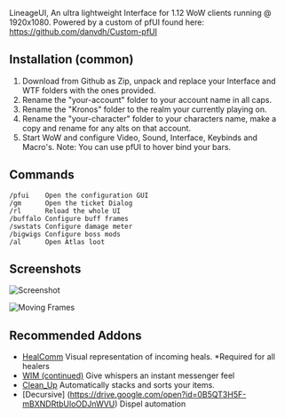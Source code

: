 LineageUI, An ultra lightweight Interface for 1.12 WoW clients running @ 1920x1080. Powered by a custom of pfUI found here: https://github.com/danvdh/Custom-pfUI

## Installation (common)
1. Download from Github as Zip, unpack and replace your Interface and WTF folders with the ones provided.
2. Rename the "your-account" folder to your account name in all caps.
3. Rename the "Kronos" folder to the realm your currently playing on.
4. Rename the "your-character" folder to your characters name, make a copy and rename for any alts on that account.
5. Start WoW and configure Video, Sound, Interface, Keybinds and Macro's.  Note: You can use pfUI to hover bind your bars.

## Commands

    /pfui    Open the configuration GUI
    /gm      Open the ticket Dialog
    /rl      Reload the whole UI
    /buffalo Configure buff frames
	/swstats Configure damage meter
	/bigwigs Configure boss mods
	/al      Open Atlas loot
	
## Screenshots
![Screenshot](http://i.imgur.com/AHY2YjX.jpg)

![Moving Frames](http://i.imgur.com/LVEsKsw.jpg)

## Recommended Addons
* [HealComm](https://github.com/Aviana/HealComm/releases) Visual representation of incoming heals. *Required for all healers
* [WIM (continued)](https://github.com/shirsig/WIM) Give whispers an instant messenger feel
* [Clean_Up](https://github.com/shirsig/Clean_Up-lib) Automatically stacks and sorts your items.
* [Decursive] (https://drive.google.com/open?id=0B5QT3H5F-mBXNDRtbUloODJnWVU) Dispel automation






